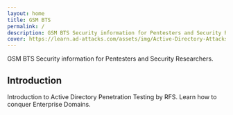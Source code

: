 ```yaml
---
layout: home
title: GSM BTS 
permalink: /
description: GSM BTS Security information for Pentesters and Security Researchers.
cover: https://learn.ad-attacks.com/assets/img/Active-Directory-Attacks.png
---
```


GSM BTS Security information for Pentesters and Security Researchers.
## Introduction

Introduction to Active Directory Penetration Testing by RFS. Learn how to conquer Enterprise Domains.



